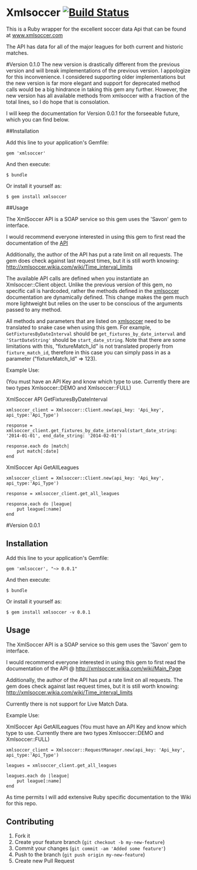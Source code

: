 
# Xmlsoccer [![Build Status](https://secure.travis-ci.org/eifion/url_formatter.png)](https://secure.travis-ci.org/eifion/url_formatter.png)

This is a Ruby wrapper for the excellent soccer data Api that can be found at www.xmlsoccer.com

The API has data for all of the major leagues for both current and historic matches.

#Version 0.1.0
The new version is drastically different from the previous version and will break implementations of the previous version. I appologize for this inconvenience. I considered supporting older implementations but the new version is far more elegant and support for deprecated method calls would be a big hindrance in taking this gem any further.  However, the new version has all available methods from xmlsoccer with a fraction of the total lines, so I do hope that is consolation. 

I will keep the documentation for Version 0.0.1 for the forseeable future, which you can find below.

##Installation

Add this line to your application's Gemfile:

    gem 'xmlsoccer'

And then execute:

    $ bundle

Or install it yourself as:

    $ gem install xmlsoccer
    
##Usage 

The XmlSoccer API is a SOAP service so this gem uses the 'Savon' gem to interface.

I would recommend everyone interested in using this gem to first read the documentation of the [API](http://xmlsoccer.wikia.com/wiki/Main_Page)

Additionally, the author of the API has put a rate limit on all requests. The gem does check against last request times, but it is still worth knowing: http://xmlsoccer.wikia.com/wiki/Time_interval_limits

The available API calls are defined when you instantiate an Xmlsoccer::Client object.  Unlike the previous version of this gem, no specific call is hardcoded, rather the methods defined in the [xmlsoccer](http://www.xmlsoccer.com/FootballData.asmx?WSDL) documentation are dynamically defined. This change makes the gem much more lightweight but relies on the user to be conscious of the arguments passed to any method.

All methods and parameters that are listed on [xmlsoccer](http://www.xmlsoccer.com/FootballData.asmx?WSDL) need to be translated to snake case when using this gem. For example, `GetFixturesByDateInterval` should be  `get_fixtures_by_date_interval` and `'StartDateString'` should be `start_date_string`. Note that there are some limitations with this, "fixtureMatch_Id" is not translated properly from `fixture_match_id`, therefore in this case you can simply pass in as a parameter ("fixtureMatch_Id" => 123).
 

Example Use:

(You must have an API Key and know which type to use.  Currently there are two types Xmlsoccer::DEMO and Xmlsoccer::FULL)

XmlSoccer API GetFixturesByDateInterval

	xmlsoccer_client = Xmlsoccer::Client.new(api_key: 'Api_key', api_type:'Api_Type')

	response = xmlsoccer_client.get_fixtures_by_date_interval(start_date_string: '2014-01-01', end_date_string: '2014-02-01')
	
	response.each do |match|
		put match[:date]
	end


XmlSoccer Api GetAllLeagues


	xmlsoccer_client = Xmlsoccer::Client.new(api_key: 'Api_key', api_type:'Api_Type')

	response = xmlsoccer_client.get_all_leagues
	
	response.each do |league|
		put league[:name]
	end



#Version 0.0.1

## Installation

Add this line to your application's Gemfile:

    gem 'xmlsoccer', "~> 0.0.1"

And then execute:

    $ bundle

Or install it yourself as:

    $ gem install xmlsoccer -v 0.0.1

## Usage

The XmlSoccer API is a SOAP service so this gem uses the 'Savon' gem to interface.

I would recommend everyone interested in using this gem to first read the documentation of the API @ http://xmlsoccer.wikia.com/wiki/Main_Page

Additionally, the author of the API has put a rate limit on all requests. The gem does check against last request times, but it is still worth knowing: http://xmlsoccer.wikia.com/wiki/Time_interval_limits

Currently there is not support for Live Match Data.

Example Use:

XmlSoccer Api GetAllLeagues
(You must have an API Key and know which type to use.  Currently there are two types Xmlsoccer::DEMO and Xmlsoccer::FULL)

	xmlsoccer_client = Xmlsoccer::RequestManager.new(api_key: 'Api_key', api_type:'Api_Type')

	leagues = xmlsoccer_client.get_all_leagues

	leagues.each do |league|
		put league[:name]
	end

As time permits I will add extensive Ruby specific documentation to the Wiki for this repo.

## Contributing

1. Fork it
2. Create your feature branch (`git checkout -b my-new-feature`)
3. Commit your changes (`git commit -am 'Added some feature'`)
4. Push to the branch (`git push origin my-new-feature`)
5. Create new Pull Request
